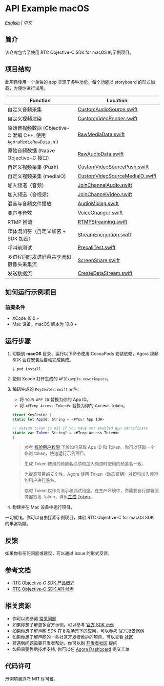 # API Example macOS

_[English](README.md) | 中文_

## 简介

该仓库包含了使用 RTC Objective-C SDK for macOS 的示例项目。

## 项目结构

此项目使用一个单独的 app 实现了多种功能。每个功能以 storyboard 的形式加载，方便你进行试用。

| Function                                                           | Location                                                                                                                 |
| ------------------------------------------------------------------ | ------------------------------------------------------------------------------------------------------------------------ |
| 自定义音频采集                                                     | [CustomAudioSource.swift](./APIExample/Examples/Advanced/CustomAudioSource/CustomAudioSource.swift)                      |
| 自定义视频渲染                                                     | [CustomVideoRender.swift](./APIExample/Examples/Advanced/CustomVideoRender/CustomVideoRender.swift)                      |
| 原始音视频数据 (Objective-C 混编 C++, 使用 `AgoraMediaRawData.h` ) | [RawMediaData.swift](./APIExample/Examples/Advanced/RawMediaData/RawMediaData.swift)                                     |
| 原始音频数据 (Native Objective-C 接口)                             | [RawAudioData.swift](./APIExample/Examples/Advanced/RawAudioData/RawAudioData.swift)                                     |
| 自定义视频采集 (Push)                                              | [CustomVideoSourcePush.swift](./APIExample/Examples/Advanced/CustomVideoSourcePush/CustomVideoSourcePush.swift)          |
| 自定义视频采集 (mediaIO)                                           | [CustomVideoSourceMediaIO.swift](./APIExample/Examples/Advanced/CustomVideoSourceMediaIO/CustomVideoSourceMediaIO.swift) |
| 加入频道（音频）                                                   | [JoinChannelAudio.swift](./APIExample/Examples/Basic/JoinChannelAudio/JoinChannelAudio.swift)                            |
| 加入频道（音视频）                                                 | [JoinChannelVideo.swift](./APIExample/Examples/Basic/JoinChannelVideo/JoinChannelVideo.swift)                            |
| 混音与音频文件播放                                                 | [AudioMixing.swift](API-Examples/iOS/APIExample/Examples/Advanced/AudioMixing/AudioMixing.swift)                         |
| 变声与音效                                                         | [VoiceChanger.swift](./APIExample/Examples/Advanced/VoiceChanger/VoiceChanger.swift)                                     |
| RTMP 推流                                                          | [RTMPStreaming.swift](./APIExample/Examples/Advanced/RTMPStreaming/RTMPStreaming.swift)                                  |
| 媒体流加密（自定义加密 + SDK 加密）                                | [StreamEncryption.swift](./APIExample/Examples/Advanced/StreamEncryption/StreamEncryption.swift)                         |
| 呼叫前测试                                                         | [PrecallTest.swift](./APIExample/Examples/Advanced/PrecallTest/PrecallTest.swift)                                        |
| 多进程同时发送屏幕共享流和摄像头采集流                             | [ScreenShare.swift](./APIExample/Examples/Advanced/ScreenShare/ScreenShare.swift)                                        |
| 发送数据流                                                         | [CreateDataStream.swift](./APIExample/Examples/Advanced/CreateDataStream/CreateDataStream.swift)                         |

## 如何运行示例项目

### 前提条件

- XCode 10.0 +
- Mac 设备。macOS 版本为 10.0 +

## 运行步骤

1. 切换到 **macOS** 目录，运行以下命令使用 CocoaPods 安装依赖，Agora 视频 SDK 会在安装后自动完成集成。

   ```shell
   $ pod install
   ```

2. 使用 Xcode 打开生成的 `APIExample.xcworkspace`。
3. 编辑生成的 `KeyCenter.swift` 文件。

   - 将 `YOUR APP ID` 替换为你的 App ID。
   - 将 `<#Temp Access Token#>` 替换为你的 Access Token。

   ```swift
   struct KeyCenter {
   static let AppId: String = <#Your App Id#>

   // assign token to nil if you have not enabled app certificate
   static var Token: String? = <#Temp Access Token#>
   }
   ```

   > 参考 [校验用户权限](https://docs.agora.io/cn/Agora%20Platform/token) 了解如何获取 App ID 和 Token。你可以获取一个临时 token，快速运行示例项目。
   >
   > 生成 Token 使用的频道名必须和加入频道时使用的频道名一致。

   > 为提高项目的安全性，Agora 使用 Token（动态密钥）对即将加入频道的用户进行鉴权。
   >
   > 临时 Token 仅作为演示和测试用途。在生产环境中，你需要自行部署服务器签发 Token，详见[生成 Token](https://docs.agora.io/cn/Interactive%20Broadcast/token_server)。

4. 构建并在 Mac 设备中运行项目。

一切就绪。你可以自由探索示例项目，体验 RTC Objective-C for macOS SDK 的丰富功能。

## 反馈

如果你有任何问题或建议，可以通过 issue 的形式反馈。

## 参考文档

- [RTC Objective-C SDK 产品概述](https://docs.agora.io/cn/Interactive%20Broadcast/product_live?platform=iOS)
- [RTC Objective-C SDK API 参考](https://docs.agora.io/cn/Interactive%20Broadcast/API%20Reference/oc/docs/headers/Agora-Objective-C-API-Overview.html)

## 相关资源

- 你可以先参阅 [常见问题](https://docs.agora.io/cn/faq)
- 如果你想了解更多官方示例，可以参考 [官方 SDK 示例](https://github.com/AgoraIO)
- 如果你想了解声网 SDK 在复杂场景下的应用，可以参考 [官方场景案例](https://github.com/AgoraIO-usecase)
- 如果你想了解声网的一些社区开发者维护的项目，可以查看 [社区](https://github.com/AgoraIO-Community)
- 若遇到问题需要开发者帮助，你可以到 [开发者社区](https://rtcdeveloper.com/) 提问
- 如果需要售后技术支持, 你可以在 [Agora Dashboard](https://dashboard.agora.io) 提交工单

## 代码许可

示例项目遵守 MIT 许可证。
